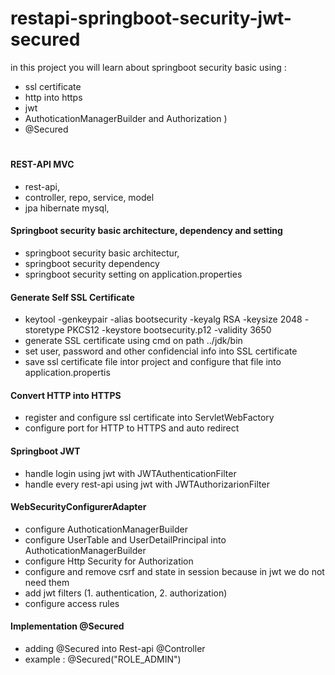 # restapi-springboot-security-jwt-secured
in this project you will learn about springboot security basic using :
- ssl certificate
- http into https
- jwt
- AuthoticationManagerBuilder and Authorization )
- @Secured
# 

#### REST-API MVC
- rest-api,
- controller, repo, service, model
- jpa hibernate mysql,

#### Springboot security basic architecture, dependency and setting
- springboot security basic architectur,
- springboot security dependency
- springboot security setting on application.properties

#### Generate Self SSL Certificate
- keytool -genkeypair -alias bootsecurity -keyalg RSA -keysize 2048 -storetype PKCS12 -keystore bootsecurity.p12 -validity 3650
- generate SSL certificate using cmd on path ../jdk/bin
- set user, password and other confidencial info into SSL certificate
- save ssl certificate file intor project and configure that file into application.propertis

#### Convert HTTP into HTTPS
- register and configure ssl certificate into ServletWebFactory
- configure port for HTTP to HTTPS and auto redirect

#### Springboot JWT
- handle login using jwt with JWTAuthenticationFilter
- handle every rest-api using jwt with JWTAuthorizarionFilter

#### WebSecurityConfigurerAdapter
- configure AuthoticationManagerBuilder
- configure UserTable and UserDetailPrincipal into AuthoticationManagerBuilder
- configure Http Security for Authorization
- configure and remove csrf and state in session because in jwt we do not need them
- add jwt filters (1. authentication, 2. authorization)
- configure access rules

#### Implementation @Secured 
- adding @Secured into Rest-api @Controller
- example : @Secured("ROLE_ADMIN")
